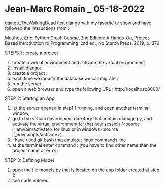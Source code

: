 # Jean-Marc Romain _ 05-18-2022
django_TheWalkingDead
test django with my favorite tv show and have followed the intsructions from :

Matthes, Eric. Python Crash Course, 2nd Edition: A Hands-On, Project-Based Introduction to Programming. 2nd ed., No Starch Press, 2019, p. 379

STEPS 1 : create a project

1. create a virtual environment and activate the virtual environment
2. install django: <pip install django>
3. create a project : <django-admin startproject The_Walking_dead>
4. each time we modify the database we call migrate : <python manage.py migrate>
5. run the server: <python manage.py runserver>
6. open a web browser and type the following URL : http://localhost:8000/

STEP 2: Starting an App

1. let the server opened in step1 1 running,  and open another terminal window,
2. go to the virtiual environment directory that contain manage.py, and activate the virtual environment for that new session (<source ll_env/bin/activate> for linux or in windows <source ll_env/scripts/activate>)
3. I have used git bash that emulates linux commands line  
4. at the terminal enter command : <python manage.py startapp theWalkingDead> (you have to find other name than the project name or error)

STEP 3: Defining Model

1. open the file models.py that is located on the app folder created at step 2
2. see code entered




